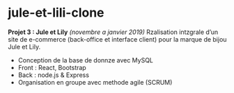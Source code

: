 # jule-et-lili-clone

**Projet 3 : Jule et Lily**
*(novembre a janvier 2019)*
Rzalisation intzgrale d’un site de e-commerce (back-office et interface client) pour la marque de bijou Jule et Lily.
+ Conception de la base de donnze avec MySQL
+ Front : React, Bootstrap
+ Back : node.js & Express
+ Organisation en groupe avec methode agile (SCRUM)

